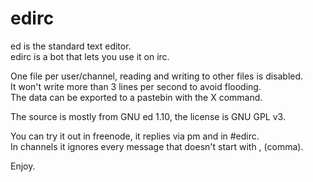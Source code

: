 edirc
=====

ed is the standard text editor.  
edirc is a bot that lets you use it on irc.

One file per user/channel, reading and writing to other files is disabled.  
It won't write more than 3 lines per second to avoid flooding.  
The data can be exported to a pastebin with the X command.

The source is mostly from GNU ed 1.10, the license is GNU GPL v3.

You can try it out in freenode, it replies via pm and in #edirc.  
In channels it ignores every message that doesn't start with , (comma).

Enjoy.
